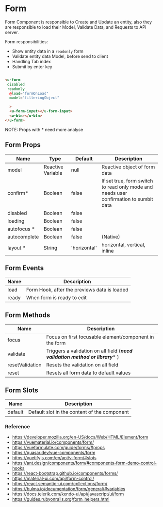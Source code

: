 # Form

Form Component is responsible to Create and Update an entity,
also they are responsible to load their Model, Validate Data, and Requests to
API server.

Form responsibilities:

- Show entity data in a `readonly` form
- Validate entity data Model, before send to client
- Handling Tab index 
- Submit by enter key 

``` html

<u-form
 disabled
 readonly
  @load="formOnLoad"
  model="filteringObject"

  >
  <u-form-input></u-form-input>
  <u-btn></u-btn>
</u-form>

```

NOTE: Props with * need more analyse

## Form Props

| Name               | Type              | Default      | Description                            |
| ------------------ |-------------------| -------------| ---------------------------------------|
| model              | Reactive Variable | null         | Reactive object of form data           |
| confirm*            | Boolean           | false        | If set true, form switch to read only mode and needs user confirmation to sumbit data |
| disabled           | Boolean           | false        |                                        |
| loading            | Boolean           | false        |                                        |
| autofocus *        | Boolean           | false        |                                        
| autocomplete       | Boolean           | false        | (Native)                               |
| layout *           | String            | 'horizontal' | horizontal, vertical, inline


## Form Events

| Name               | Description                                            |
| ------------------ | -------------------------------------------------------|
| load               | Form Hook, after the previews data is loaded           |
| ready              | When form is ready to edit                             |


## Form Methods

| Name               | Description                                            |
| ------------------ | -------------------------------------------------------|
| focus              | Focus on first focusable element/component in the form |
| validate           | Triggers a validation on all field (***need validation method or library**** )                    |
| resetValidation    | Resets the validation on all field                     |
| reset              | Resets all form data to default values                            |


## Form Slots

| Name               | Description                                            |
| ------------------ | -------------------------------------------------------|
| default            | Default slot in the content of the component           |


### Reference

- https://developer.mozilla.org/en-US/docs/Web/HTML/Element/form
- https://vuematerial.io/components/form/
- https://vueformulate.com/guide/forms/#props
- https://quasar.dev/vue-components/form
- https://vuetifyjs.com/en/api/v-form/#slots
- https://ant.design/components/form/#components-form-demo-control-hooks
- https://react-bootstrap.github.io/components/forms/
- https://material-ui.com/api/form-control/
- https://react.semantic-ui.com/collections/form/
- https://bulma.io/documentation/form/general/#variables
- https://docs.telerik.com/kendo-ui/api/javascript/ui/form
- https://guides.rubyonrails.org/form_helpers.html




